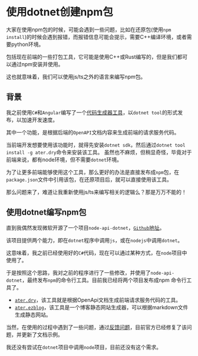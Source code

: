 # 使用dotnet创建npm包

大家在使用npm包的时候，可能会遇到一些问题，比如在还原包(使用`npm install`)的时候会遇到报错，而报错信息可能会提示，需要C++编译环境，或者需要python环境。

包括现在前端的一些打包工具，它可能是使用C++或Rust编写的，但是我们都可以通过npm安装并使用。

这也就意味着，我们可以使用js/ts之外的语言来编写npm包。

## 背景

我之前使用`C#`和`Angular`编写了一个[代码生成器工具](https://github.com/AterDev/ater.dry.cli)，以`dotnet tool`的形式发布，以加速开发速度。

其中一个功能，是根据后端的`OpenAPI`文档内容来生成前端的请求服务代码。

当前端开发想要使用该功能时，就得先安装`dotnet sdk`，然后通过`dotnet tool install -g ater.dry`命令来安装该工具。
虽然也不麻烦，但稍显奇怪，毕竟对于前端来说，都有node环境，但不需要`dotnet`环境。

为了让更多前端能够使用这个工具，那么更好的办法是直接发布成`npm`包，在`package.json`文件中引用该包，在还原项目后，就可以直接使用该工具。

那么问题来了，难道让我重新使用js/ts来编写相关的逻辑么？那是万万不能的！

## 使用dotnet编写npm包

直到我偶然发现微软开源了一个项目`node-api-dotnet`，[`Github`地址](https://github.com/microsoft/node-api-dotnet)。

该项目提供两个能力，即在`dotnet`程序中调用`js`，或在`nodejs`中调用`dotnet`。

这意味着，我之前已经使用好的`C#`代码，现在可以通过某种方式，在`node`项目中使用了。

于是按照这个思路，我对之前的程序进行了一些修改，并使用了`node-api-dotnet`，最终发布`npm`的命令行工具。目前我已经将两个项目发布成npm 命令行工具了。

- [`ater.dry`](https://www.npmjs.com/package/ater.dry)，该工具就是根据OpenApi文档生成前端请求服务代码的工具。
- [`ater.ezblog`](https://www.npmjs.com/package/ater.ezblog)，该工具是一个博客静态网站生成器，可以根据markdown文件生成静态网站。

当然，在使用的过程中遇到了一些问题，通过[反馈问题](https://github.com/microsoft/node-api-dotnet/issues/336)，目前官方已经修复了该问题，并更新了文档示例。

我还没有尝试在`dotnet`项目中调用`node`项目，目前还没有这个需求。